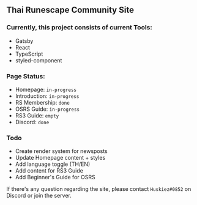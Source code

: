 ## Thai Runescape Community Site 

### Currently, this project consists of current Tools:
- Gatsby
- React
- TypeScript
- styled-component


### Page Status: 
- Homepage: `in-progress`
- Introduction: `in-progress`
- RS Membership: `done`
- OSRS Guide: `in-progress`
- RS3 Guide: `empty`
- Discord: `done`

### Todo
- Create render system for newsposts
- Update Homepage content + styles
- Add language toggle (TH/EN)
- Add content for RS3 Guide
- Add Beginner's Guide for OSRS


If there's any question regarding the site, please contact `Huskiez#0852` on Discord or join the server.